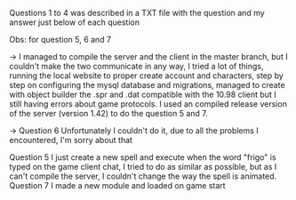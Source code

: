 Questions 1 to 4 was described in a TXT file with the question and my answer just below of each question

Obs: for question 5, 6 and 7

  -> I managed to compile the server and the client in the master branch, but I couldn't make the two communicate in any way, I tried a lot of things, running the local website to proper create account and characters, step by step on configuring the mysql database and migrations, managed to create with object builder the .spr and .dat compatible with the 10.98 client but I still having errors about game protocols. I used an compiled release version of the server (version 1.42) to do the question 5 and 7.
  
  -> Question 6 Unfortunately I couldn't do it, due to all the problems I encountered, I'm sorry about that

Question 5 I just create a new spell and execute when the word "frigo" is typed on the game client chat, I tried to do as similar as possible, but as I can't compile the server, I couldn't change the way the spell is animated.
Question 7 I made a new module and loaded on game start

